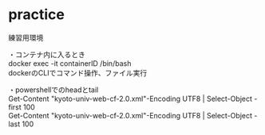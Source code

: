 # practice

練習用環境  

・コンテナ内に入るとき  
docker exec -it containerID /bin/bash  
dockerのCLIでコマンド操作、ファイル実行  
  
・powershellでのheadとtail  
Get-Content "kyoto-univ-web-cf-2.0.xml"-Encoding UTF8 | Select-Object -first 100  
Get-Content "kyoto-univ-web-cf-2.0.xml"-Encoding UTF8 | Select-Object -last 100